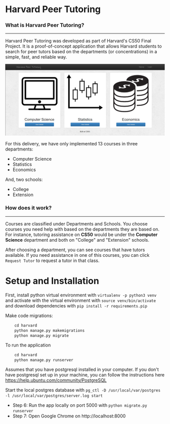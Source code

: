 # Harvard Peer Tutoring

### What is Harvard Peer Tutoring?
---

Harvard Peer Tutoring was developed as part of Harvard's CS50 Final Project.
It is a proof-of-concept application that allows Harvard students to search for peer tutors
based on the departments (or concentrations) in a simple, fast, and reliable way.

![Home Page](hpt_1.png)

For this delivery, we have only implemented 13 courses in three departments:

* Computer Science
* Statistics
* Economics

And, two schools:

* College
* Extension

### How does it work?
---

Courses are classified under Departments and Schools. You choose courses you need
help with based on the departments they are based on. For instance, tutoring
assistance on **CS50** would be under the **Computer Science** department and both on
"College" and "Extension" schools.

After choosing a department, you can see courses that have tutors available. If
you need assistance in one of this courses, you can click `Request Tutor` to
request a tutor in that class.

# Setup and Installation

First, install python virtual environment with `virtualenv -p python3 venv` and
activate with the virtual environment with `source venv/bin/activate` and download
dependencies with `pip install -r requirements.pip`

Make code migrations:

		cd harvard
		python manage.py makemigrations
		python manage.py migrate

To run the application

		cd harvard
		python manage.py runserver

Assumes that you have postgresql installed in your computer. If you don't have postgresql set
up in your machine, you can follow the instructions here https://help.ubuntu.com/community/PostgreSQL


Start the local postgres database with ```pg_ctl -D /usr/local/var/postgres -l /usr/local/var/postgres/server.log start```
* Step 6: Run the app locally on port 5000 with ```python migrate.py runserver```
* Step 7: Open Google Chrome on http://localhost:8000
